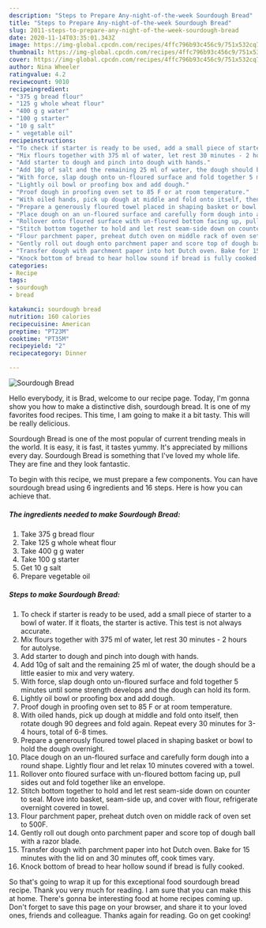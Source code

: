 ```yaml
---
description: "Steps to Prepare Any-night-of-the-week Sourdough Bread"
title: "Steps to Prepare Any-night-of-the-week Sourdough Bread"
slug: 2011-steps-to-prepare-any-night-of-the-week-sourdough-bread
date: 2020-11-14T03:35:01.343Z
image: https://img-global.cpcdn.com/recipes/4ffc796b93c456c9/751x532cq70/sourdough-bread-recipe-main-photo.jpg
thumbnail: https://img-global.cpcdn.com/recipes/4ffc796b93c456c9/751x532cq70/sourdough-bread-recipe-main-photo.jpg
cover: https://img-global.cpcdn.com/recipes/4ffc796b93c456c9/751x532cq70/sourdough-bread-recipe-main-photo.jpg
author: Nina Wheeler
ratingvalue: 4.2
reviewcount: 9010
recipeingredient:
- "375 g bread flour"
- "125 g whole wheat flour"
- "400 g g water"
- "100 g starter"
- "10 g salt"
- " vegetable oil"
recipeinstructions:
- "To check if starter is ready to be used, add a small piece of starter to a bowl of water. If it floats, the starter is active. This test is not always accurate."
- "Mix flours together with 375 ml of water, let rest 30 minutes - 2 hours for autolyse."
- "Add starter to dough and pinch into dough with hands."
- "Add 10g of salt and the remaining 25 ml of water, the dough should be a little easier to mix and very watery."
- "With force, slap dough onto un-floured surface and fold together 5 minutes until some strength develops and the dough can hold its form."
- "Lightly oil bowl or proofing box and add dough."
- "Proof dough in proofing oven set to 85 F or at room temperature."
- "With oiled hands, pick up dough at middle and fold onto itself, then rotate dough 90 degrees and fold again. Repeat every 30 minutes for 3-4 hours, total of 6-8 times."
- "Prepare a generously floured towel placed in shaping basket or bowl to hold the dough overnight."
- "Place dough on an un-floured surface and carefully form dough into a round shape. Lightly flour and let relax 10 minutes covered with a towel."
- "Rollover onto floured surface with un-floured bottom facing up, pull sides out and fold together like an envelope."
- "Stitch bottom together to hold and let rest seam-side down on counter to seal. Move into basket, seam-side up, and cover with flour, refrigerate overnight covered in towel."
- "Flour parchment paper, preheat dutch oven on middle rack of oven set to 500F."
- "Gently roll out dough onto parchment paper and score top of dough ball with a razor blade."
- "Transfer dough with parchment paper into hot Dutch oven. Bake for 15 minutes with the lid on and 30 minutes off, cook times vary."
- "Knock bottom of bread to hear hollow sound if bread is fully cooked."
categories:
- Recipe
tags:
- sourdough
- bread

katakunci: sourdough bread 
nutrition: 160 calories
recipecuisine: American
preptime: "PT23M"
cooktime: "PT35M"
recipeyield: "2"
recipecategory: Dinner

---
```



![Sourdough Bread](https://img-global.cpcdn.com/recipes/4ffc796b93c456c9/751x532cq70/sourdough-bread-recipe-main-photo.jpg)

Hello everybody, it is Brad, welcome to our recipe page. Today, I'm gonna show you how to make a distinctive dish, sourdough bread. It is one of my favorites food recipes. This time, I am going to make it a bit tasty. This will be really delicious.



Sourdough Bread is one of the most popular of current trending meals in the world. It is easy, it is fast, it tastes yummy. It's appreciated by millions every day. Sourdough Bread is something that I've loved my whole life. They are fine and they look fantastic.


To begin with this recipe, we must prepare a few components. You can have sourdough bread using 6 ingredients and 16 steps. Here is how you can achieve that.

<!--inarticleads1-->

##### The ingredients needed to make Sourdough Bread:

1. Take 375 g bread flour
1. Take 125 g whole wheat flour
1. Take 400 g g water
1. Take 100 g starter
1. Get 10 g salt
1. Prepare  vegetable oil




<!--inarticleads2-->

##### Steps to make Sourdough Bread:

1. To check if starter is ready to be used, add a small piece of starter to a bowl of water. If it floats, the starter is active. This test is not always accurate.
1. Mix flours together with 375 ml of water, let rest 30 minutes - 2 hours for autolyse.
1. Add starter to dough and pinch into dough with hands.
1. Add 10g of salt and the remaining 25 ml of water, the dough should be a little easier to mix and very watery.
1. With force, slap dough onto un-floured surface and fold together 5 minutes until some strength develops and the dough can hold its form.
1. Lightly oil bowl or proofing box and add dough.
1. Proof dough in proofing oven set to 85 F or at room temperature.
1. With oiled hands, pick up dough at middle and fold onto itself, then rotate dough 90 degrees and fold again. Repeat every 30 minutes for 3-4 hours, total of 6-8 times.
1. Prepare a generously floured towel placed in shaping basket or bowl to hold the dough overnight.
1. Place dough on an un-floured surface and carefully form dough into a round shape. Lightly flour and let relax 10 minutes covered with a towel.
1. Rollover onto floured surface with un-floured bottom facing up, pull sides out and fold together like an envelope.
1. Stitch bottom together to hold and let rest seam-side down on counter to seal. Move into basket, seam-side up, and cover with flour, refrigerate overnight covered in towel.
1. Flour parchment paper, preheat dutch oven on middle rack of oven set to 500F.
1. Gently roll out dough onto parchment paper and score top of dough ball with a razor blade.
1. Transfer dough with parchment paper into hot Dutch oven. Bake for 15 minutes with the lid on and 30 minutes off, cook times vary.
1. Knock bottom of bread to hear hollow sound if bread is fully cooked.




So that's going to wrap it up for this exceptional food sourdough bread recipe. Thank you very much for reading. I am sure that you can make this at home. There's gonna be interesting food at home recipes coming up. Don't forget to save this page on your browser, and share it to your loved ones, friends and colleague. Thanks again for reading. Go on get cooking!

